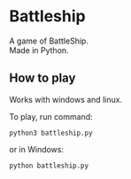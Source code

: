 # Battleship
A game of BattleShip.  
Made in Python.

## How to play
Works with windows and linux.  

To play, run command:  

```
python3 battleship.py
```

or in Windows:
```
python battleship.py
```
